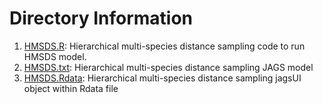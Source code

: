 # Directory Information
1. [HMSDS.R](https://github.com/farrmt/HMSDS/blob/master/DataAnalysis/HMSDS.R): Hierarchical multi-species distance sampling code to run HMSDS model.
2. [HMSDS.txt](https://github.com/farrmt/HMSDS/blob/master/DataAnalysis/HMSDS.txt): Hierarchical multi-species distance sampling JAGS model
3. [HMSDS.Rdata](https://github.com/farrmt/HMSDS/blob/master/DataAnalysis/HMSDS.Rdata): Hierarchical multi-species distance sampling jagsUI object within Rdata file
